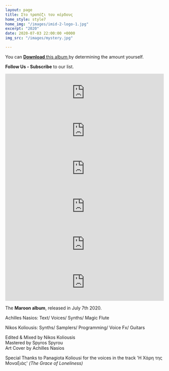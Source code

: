 ```yaml
---
layout: page
title: Στο τραπέζι του κέρδους
home_style: style7
home_img: "/images/imid-2-logo-1.jpg"
excerpt: "2020"
date: 2020-07-03 22:00:00 +0000
img_src: "/images/mystery.jpg"

---
```

You can <a href="https://imperfectid.bandcamp.com/album/imperfect-id/" target="blank"> **Download** this album </a> by determining the amount yourself.

**Follow Us - Subscribe** to our list.

<iframe style="border: 0; width: 100%; height: 120px;" src="https://bandcamp.com/EmbeddedPlayer/album=2634321029/size=large/bgcol=ffffff/linkcol=0687f5/tracklist=false/artwork=small/track=3328412059/transparent=true/" seamless><a href="http://imperfectid.bandcamp.com/album/imperfect-id">Imperfect ID by Imperfect ID</a></iframe>
<iframe style="border: 0; width: 100%; height: 120px;" src="https://bandcamp.com/EmbeddedPlayer/album=2634321029/size=large/bgcol=ffffff/linkcol=0687f5/tracklist=false/artwork=small/track=439383510/transparent=true/" seamless><a href="http://imperfectid.bandcamp.com/album/imperfect-id">Imperfect ID by Imperfect ID</a></iframe>
<iframe style="border: 0; width: 100%; height: 120px;" src="https://bandcamp.com/EmbeddedPlayer/album=2634321029/size=large/bgcol=ffffff/linkcol=0687f5/tracklist=false/artwork=small/track=654809306/transparent=true/" seamless><a href="http://imperfectid.bandcamp.com/album/imperfect-id">Imperfect ID by Imperfect ID</a></iframe>
<iframe style="border: 0; width: 100%; height: 120px;" src="https://bandcamp.com/EmbeddedPlayer/album=2634321029/size=large/bgcol=ffffff/linkcol=0687f5/tracklist=false/artwork=small/track=3661008602/transparent=true/" seamless><a href="http://imperfectid.bandcamp.com/album/imperfect-id">Imperfect ID by Imperfect ID</a></iframe>
<iframe style="border: 0; width: 100%; height: 120px;" src="https://bandcamp.com/EmbeddedPlayer/album=2634321029/size=large/bgcol=ffffff/linkcol=0687f5/tracklist=false/artwork=small/track=3823232912/transparent=true/" seamless><a href="http://imperfectid.bandcamp.com/album/imperfect-id">Imperfect ID by Imperfect ID</a></iframe>
<iframe style="border: 0; width: 100%; height: 120px;" src="https://bandcamp.com/EmbeddedPlayer/album=2634321029/size=large/bgcol=ffffff/linkcol=0687f5/tracklist=false/artwork=small/track=3539281572/transparent=true/" seamless><a href="http://imperfectid.bandcamp.com/album/imperfect-id">Imperfect ID by Imperfect ID</a></iframe>

The **Maroon album**, released in July 7th 2020.

Achilles Nasios: Text/ Voices/ Synths/ Magic Flute

Nikos Koliousis: Synths/ Samplers/ Programming/ Voice Fx/ Guitars

Edited & Mixed by Nikos Koliousis  
Mastered by Spyros Spyrou  
Art Cover by Achilles Nasios

Special Thanks to Panagiota Koliousi for the voices in the track 'Η Χάρη της Μοναξιάς' _(The Grace of Loneliness)_
